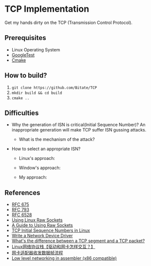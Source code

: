 # TCP Implementation
Get my hands dirty on the TCP (Transmission Control Protocol).

## Prerequisites
* Linux Operating System
* [GoogleTest](https://github.com/google/googletest)
* [Cmake](https://cmake.org)

## How to build?
1. `git clone https://github.com/Bitate/TCP`
2. `mkdir build && cd build`
3. `cmake ..`

## Difficulties
* Why the generation of ISN is critical(Initial Sequence Number)?
An inappropriate generation will make TCP suffer ISN gussing attacks. 

    * What is the mechanism of the attack? 


* How to select an appropriate ISN?

    * Linux's approach:

    * Window's approach: 

    * My approach: 

## References
* [RFC 675](https://tools.ietf.org/html/rfc675)
* [RFC 793](https://tools.ietf.org/html/rfc793)
* [RFC 6528](https://tools.ietf.org/html/rfc6528)
* [Using Linux Raw Sockets](https://squidarth.com/networking/systems/rc/2018/05/28/using-raw-sockets.html)
* [A Guide to Using Raw Sockets](https://www.opensourceforu.com/2015/03/a-guide-to-using-raw-sockets/)
* [TCP Initial Sequence Numbers in Linux](https://chris-wood.github.io/2016/09/30/TCP-ISN-MD5.html)
* [Write a Network Device Driver](https://tldp.org/LDP/LG/issue93/bhaskaran.html)
* [What's the difference between a TCP segment and a TCP packet?](https://superuser.com/questions/298087/whats-the-difference-between-a-tcp-segment-and-a-tcp-packet)
* [Linux网络协议栈【驱动和网卡怎样交互？】](https://zhuanlan.zhihu.com/p/73576057)
* [网卡适配器收发数据帧流程](https://www.cnblogs.com/jmilkfan-fanguiju/p/12789806.html)
* [Low level networking in assembler (x86 compatible)](https://stackoverflow.com/questions/3621932/low-level-networking-in-assembler-x86-compatible)